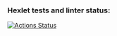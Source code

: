 ### Hexlet tests and linter status:
[![Actions Status](https://github.com/PavelKochetkov/frontend-project-11/actions/workflows/hexlet-check.yml/badge.svg)](https://github.com/PavelKochetkov/frontend-project-11/actions)